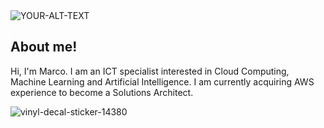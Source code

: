 
<picture>
 <source media="(prefers-color-scheme: dark)" srcset="https://prof3223.s3.eu-north-1.amazonaws.com/profile.png">
 <source media="(prefers-color-scheme: light)" srcset="https://prof3223.s3.eu-north-1.amazonaws.com/profileL.png">
 <img alt="YOUR-ALT-TEXT" src="https://prof3223.s3.eu-north-1.amazonaws.com/profile.png">
</picture>



## About me!

Hi, I'm Marco. I am an ICT specialist interested in Cloud Computing, Machine Learning and Artificial Intelligence.
I am currently acquiring AWS experience to become a Solutions Architect.






![vinyl-decal-sticker-14380](https://user-images.githubusercontent.com/107459011/224762336-dbcdbc38-3cd5-4ee8-a142-04b87d37bf00.jpg)
<!--START_SECTION:badges-->

















<!--END_SECTION:badges-->
